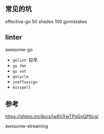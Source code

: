 
## 常见的坑
effective-go 
50 shades
100 gomistakes

## linter

awesome-go


- `golint`: 较早.
- `go fmt`
- `go vet`
- `gocyclo`
- `ineffassign`
- `misspell`


## 参考

https://shimo.im/docs/jw6VXwTPqGxQP6cg/

awesome-streaming